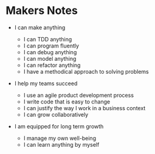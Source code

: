 # Makers Notes

- I can make anything
  - I can TDD anything
  - I can program fluently
  - I can debug anything
  - I can model anything
  - I can refactor anything
  - I have a methodical approach to solving problems  

- I help my teams succeed
  - I use an agile product development process
  - I write code that is easy to change
  - I can justify the way I work in a business context
  - I can grow collaboratively  

- I am equipped for long term growth
  - I manage my own well-being
  - I can learn anything by myself
